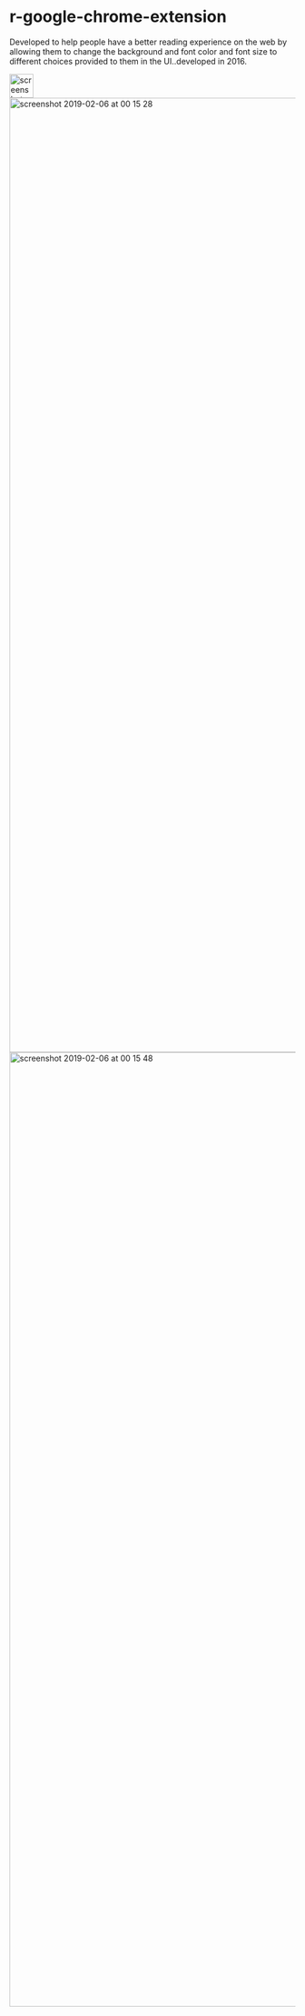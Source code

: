 # r-google-chrome-extension
Developed to help people have a better reading experience on the web by allowing them to change the background and font color and font size to different choices provided to them in the UI..developed in 2016.

<img width="42" alt="screenshot 2019-02-06 at 00 16 06" src="https://user-images.githubusercontent.com/7544317/52313497-a4573780-29a6-11e9-882d-c68405a11e21.png">

<img width="1680" alt="screenshot 2019-02-06 at 00 15 28" src="https://user-images.githubusercontent.com/7544317/52313495-a4573780-29a6-11e9-80b6-001a1a5efb83.png">

<img width="1680" alt="screenshot 2019-02-06 at 00 15 48" src="https://user-images.githubusercontent.com/7544317/52313496-a4573780-29a6-11e9-879d-9c4ae6e2b234.png">
